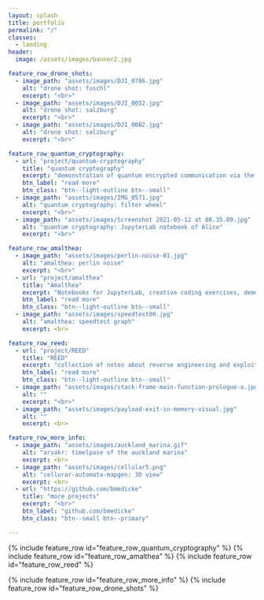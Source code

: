 ```yaml
---
layout: splash
title: portfolio
permalink: "/"
classes:
  - landing
header:
  image: /assets/images/banner2.jpg

feature_row_drone_shots:
  - image_path: "assets/images/DJI_0786.jpg"
    alt: "drone shot: fuschl"
    excerpt: "<br>"
  - image_path: "assets/images/DJI_0052.jpg"
    alt: "drone shot: salzburg"
    excerpt: "<br>"
  - image_path: "assets/images/DJI_0082.jpg"
    alt: "drone shot: salzburg"
    excerpt: "<br>"

feature_row_quantum_cryptography:
  - url: "project/quantum-cryptography"
    title: "quantum cryptography"
    excerpt: "demonstration of quantum encrypted communication via the BB84 protocol"
    btn_label: "read more"
    btn_class: "btn--light-outline btn--small"
  - image_path: "assets/images/IMG_0571.jpg"
    alt: "quantum cryptography: filter wheel"
    excerpt: "<br>"
  - image_path: "assets/images/Screenshot 2021-05-12 at 08.35.09.jpg"
    alt: "quantum cryptography: JupyterLab notebook of Alice"
    excerpt: "<br>"

feature_row_amalthea:
  - image_path: "assets/images/perlin-noise-01.jpg"
    alt: "amalthea: perlin noise"
    excerpt: "<br>"
  - url: "project/amalthea"
    title: "Amalthea"
    excerpt: "Notebooks for JupyterLab, creative coding exercises, demos and tutorials"
    btn_label: "read more"
    btn_class: "btn--light-outline btn--small"
  - image_path: "assets/images/speedtest00.jpg"
    alt: "amalthea: speedtest graph"
    excerpt: <br>

feature_row_reed:
  - url: "project/REED"
    title: "REED"
    excerpt: "collection of notes about reverse engineering and exploit development"
    btn_label: "read more"
    btn_class: "btn--light-outline btn--small"
  - image_path: "assets/images/stack-frame-main-function-prologue-a.jpg"
    alt: ""
    excerpt: "<br>"
  - image_path: "assets/images/payload-exit-in-memory-visual.jpg"
    alt: ""
    excerpt: <br>

feature_row_more_info:
  - image_path: "assets/images/auckland_marina.gif"
    alt: "arvakr: timelpase of the auckland marina"
    excerpt: <br>
  - image_path: "assets/images/cellular5.png"
    alt: "cellurar-automata-mapgen: 3D view"
    excerpt: <br>
  - url: "https://github.com/bmedicke"
    title: "more projects"
    excerpt: "<br>"
    btn_label: "github.com/bmedicke"
    btn_class: "btn--small btn--primary"

---
```


{% include feature_row id="feature_row_quantum_cryptography" %}
{% include feature_row id="feature_row_amalthea" %}
{% include feature_row id="feature_row_reed" %}

{% include feature_row id="feature_row_more_info" %}
{% include feature_row id="feature_row_drone_shots" %}
